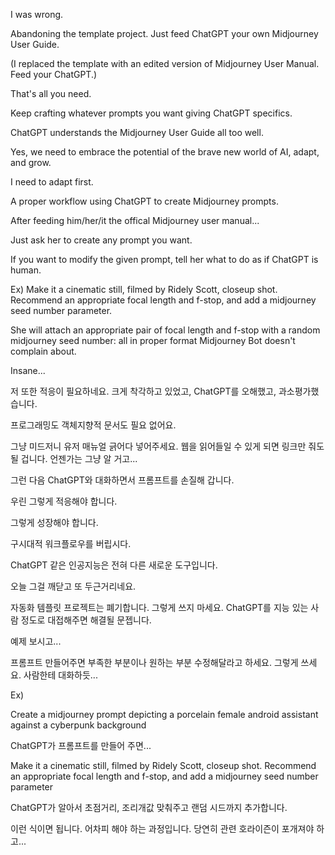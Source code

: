 I was wrong.

Abandoning the template project. Just feed ChatGPT your own Midjourney User Guide.

(I replaced the template with an edited version of Midjourney User Manual. Feed your ChatGPT.)

That's all you need.

Keep crafting whatever prompts you want giving ChatGPT specifics.

ChatGPT understands the Midjourney User Guide all too well.

Yes, we need to embrace the potential of the brave new world of AI, adapt, and grow.

I need to adapt first. 

A proper workflow using ChatGPT to create Midjourney prompts.

After feeding him/her/it the offical Midjourney user manual...

Just ask her to create any prompt you want.

If you want to modify the given prompt, tell her what to do as if ChatGPT is human.

Ex) Make it a cinematic still, filmed by Ridely Scott, closeup shot. Recommend an appropriate focal length and f-stop, and add a midjourney seed number parameter.

She will attach an appropriate pair of focal length and f-stop with a random midjourney seed number: all in proper format Midjourney Bot doesn't complain about.

Insane...


저 또한 적응이 필요하네요. 크게 착각하고 있었고, ChatGPT를 오해했고, 과소평가했습니다.

프로그래밍도 객체지향적 문서도 필요 없어요.

그냥 미드저니 유저 매뉴얼 긁어다 넣어주세요. 웹을 읽어들일 수 있게 되면 링크만 줘도 될 겁니다. 언젠가는 그냥 알 거고...

그런 다음  ChatGPT와 대화하면서 프롬프트를 손질해 갑니다. 

우린 그렇게 적응해야 합니다.

그렇게 성장해야 합니다.

구시대적 워크플로우를 버립시다.

ChatGPT 같은 인공지능은 전혀 다른 새로운 도구입니다.

오늘 그걸 깨닫고 또 두근거리네요.

자동화 템플릿 프로젝트는 폐기합니다. 그렇게 쓰지 마세요. ChatGPT를 지능 있는 사람 정도로 대접해주면 해결될 문젭니다.

예제 보시고... 

프롬프트 만들어주면 부족한 부분이나 원하는 부분 수정해달라고 하세요. 그렇게 쓰세요. 사람한테 대화하듯...

Ex)

Create a midjourney prompt depicting a porcelain female android assistant against a cyberpunk background

ChatGPT가 프롬프트를 만들어 주면...

Make it a cinematic still, filmed by Ridely Scott, closeup shot. Recommend an appropriate focal length and f-stop, and add a midjourney seed number parameter

ChatGPT가 알아서 초점거리, 조리개값 맞춰주고 랜덤 시드까지 추가합니다.

이런 식이면 됩니다. 어차피 해야 하는 과정입니다. 당연히 관련 호라이즌이 포개져야 하고...

